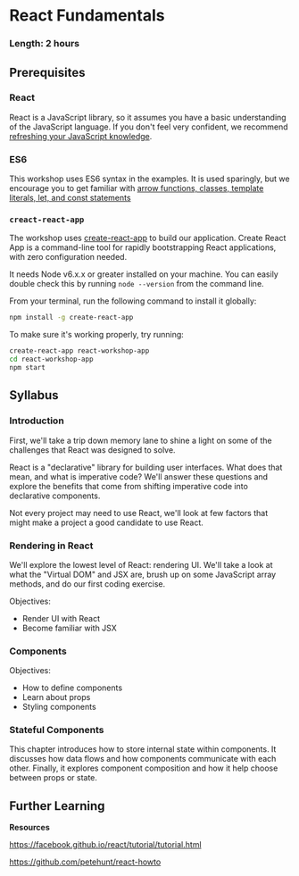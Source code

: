# React Fundamentals

### Length: 2 hours

## Prerequisites

### React
React is a JavaScript library, so it assumes you have a basic understanding of the JavaScript language. If you don't feel very confident, we recommend [refreshing your JavaScript knowledge](https://developer.mozilla.org/en-US/docs/Web/JavaScript/A_re-introduction_to_JavaScript).

### ES6
This workshop uses ES6 syntax in the examples. It is used sparingly, but we encourage you to get familiar with [arrow functions, classes, template literals, let, and const statements](https://babeljs.io/learn-es2015/)

### `creact-react-app`
The workshop uses [create-react-app](https://github.com/facebookincubator/create-react-app/) to build our application. Create React App is a command-line tool for rapidly bootstrapping React applications, with zero configuration needed.

It needs Node v6.x.x or greater installed on your machine. You can easily double check this by running `node --version` from the command line.

From your terminal, run the following command to install it globally:
```sh
npm install -g create-react-app
```

To make sure it's working properly, try running:

```sh
create-react-app react-workshop-app
cd react-workshop-app
npm start
```

## Syllabus

### Introduction

First, we'll take a trip down memory lane to shine a light on some of the challenges that React was designed to solve.

React is a "declarative" library for building user interfaces. What does that mean, and what is imperative code? We'll answer these questions and explore the benefits that come from shifting imperative code into declarative components.

Not every project may need to use React, we'll look at few factors that might make a project a good candidate to use React.

### Rendering in React

We'll explore the lowest level of React: rendering UI.
We'll take a look at what the "Virtual DOM" and JSX are, brush up on some JavaScript array methods, and do our first coding exercise.

Objectives:

- Render UI with React
- Become familiar with JSX

### Components

Objectives:

- How to define components
- Learn about props
- Styling components

### Stateful Components

This chapter introduces how to store internal state within components. It discusses how data flows and how components communicate with each other. Finally, it explores component composition and how it help choose between props or state.

## Further Learning

**Resources**

https://facebook.github.io/react/tutorial/tutorial.html

https://github.com/petehunt/react-howto
